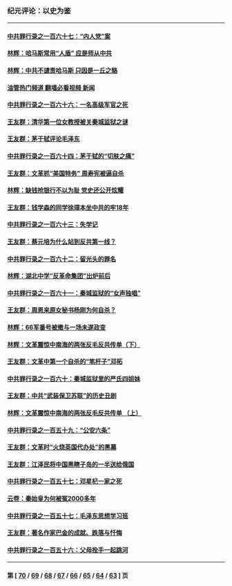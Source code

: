 ### 纪元评论：以史为鉴
---
#### [中共罪行录之一百六十七：“内人党”案](../../pages/nsc1028/n14096982.md?10180330) 
#### [林辉：哈马斯常用“人盾” 应是师从中共](../../pages/nsc1028/n14095420.md?10180330) 
#### [林辉：中共不谴责哈马斯 只因是一丘之貉](../../pages/nsc1028/n14094661.md?10180330) 
#### [油管热门频道 翻墙必看视频 新闻](ok?10180330)
#### [中共罪行录之一百六十六：一名高级军官之死](../../pages/nsc1028/n14093625.md?10180330) 
#### [王友群：清华第一位女教授被关秦城监狱之谜](../../pages/nsc1028/n14093343.md?10180330) 
#### [王友群：茅于轼评论毛泽东](../../pages/nsc1028/n14092488.md?10180330) 
#### [中共罪行录之一百六十四：茅于轼的“切肤之痛”](../../pages/nsc1028/n14090183.md?10180330) 
#### [王友群：文革抓“美国特务” 周寿宪被逼自杀](../../pages/nsc1028/n14089941.md?10180330) 
#### [林辉：缺钱抢银行不以为耻 党史还公开炫耀](../../pages/nsc1028/n14089054.md?10180330) 
#### [王友群：钱学森的同学徐璋本坐中共的牢18年](../../pages/nsc1028/n14089123.md?10180330) 
#### [中共罪行录之一百六十三：失学记](../../pages/nsc1028/n14087784.md?10180330) 
#### [王友群：蔡元培为什么站到反共第一线？](../../pages/nsc1028/n14086128.md?10180330) 
#### [中共罪行录之一百六十二：留光头的罪名](../../pages/nsc1028/n14083151.md?10180330) 
#### [林辉：湖北中学“反革命集团”出炉前后](../../pages/nsc1028/n14082585.md?10180330) 
#### [中共罪行录之一百六十一：秦城监狱的“女声独唱”](../../pages/nsc1028/n14079090.md?10180330) 
#### [王友群：周恩来原女秘书杨刚为何自杀？](../../pages/nsc1028/n14078084.md?10180330) 
#### [林辉：66军番号被撤与一场未遂政变](../../pages/nsc1028/n14078024.md?10180330) 
#### [林辉：文革震惊中南海的两张反毛反共传单（下）](../../pages/nsc1028/n14076376.md?10180330) 
#### [王友群：文革中第一个自杀的“笔杆子”邓拓](../../pages/nsc1028/n14075736.md?10180330) 
#### [中共罪行录之一百六十：秦城监狱里的严氏四姐妹](../../pages/nsc1028/n14074881.md?10180330) 
#### [王友群：中共“武装保卫苏联”的历史丑剧](../../pages/nsc1028/n14074106.md?10180330) 
#### [林辉：文革震惊中南海的两张反毛反共传单 （上）](../../pages/nsc1028/n14073140.md?10180330) 
#### [中共罪行录之一百五十九：“公安六条”](../../pages/nsc1028/n14071344.md?10180330) 
#### [王友群：文革时“火烧英国代办处”的黑幕](../../pages/nsc1028/n14070603.md?10180330) 
#### [王友群：江泽民将中国黑瞎子岛的一半送给俄国](../../pages/nsc1028/n14069964.md?10180330) 
#### [中共罪行录之一百五十七：邓星杞一家之死](../../pages/nsc1028/n14069475.md?10180330) 
#### [云卷：秦始皇为何被冤2000多年](../../pages/nsc1028/n14068423.md?10180330) 
#### [中共罪行录之一百五十七：毛泽东思想学习班](../../pages/nsc1028/n14067273.md?10180330) 
#### [王友群：著名作家巴金的成就、跌落与忏悔](../../pages/nsc1028/n14064433.md?10180330) 
#### [中共罪行录之一百五十六：父母拴手一起跳河](../../pages/nsc1028/n14063788.md?10180330) 

---
#### 第 [ [70](./70.md?10180330) / [69](./69.md?10180330) / [68](./68.md?10180330) / [67](./67.md?10180330) / [66](./66.md?10180330) / [65](./65.md?10180330) / [64](./64.md?10180330) / [63](./63.md?10180330) ] 页
